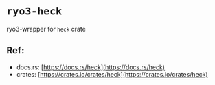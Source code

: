 # `ryo3-heck`

ryo3-wrapper for `heck` crate

[//]: # (<GENERATED>)

## Ref:

- docs.rs: [https://docs.rs/heck](https://docs.rs/heck)
- crates: [https://crates.io/crates/heck](https://crates.io/crates/heck)

[//]: # (</GENERATED>)
